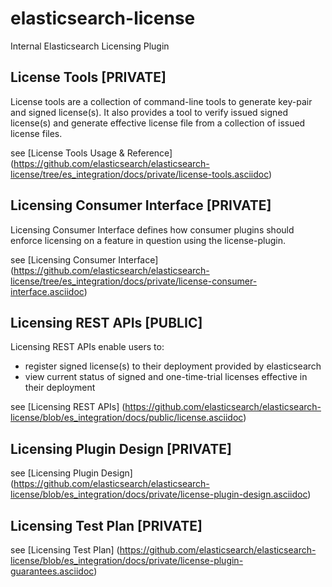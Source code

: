 elasticsearch-license
=====================

Internal Elasticsearch Licensing Plugin

## License Tools [PRIVATE]

License tools are a collection of command-line tools to generate key-pair and signed license(s). It also provides
a tool to verify issued signed license(s) and generate effective license file from a collection of issued license files.

see [License Tools Usage & Reference] (https://github.com/elasticsearch/elasticsearch-license/tree/es_integration/docs/private/license-tools.asciidoc)

## Licensing Consumer Interface [PRIVATE]

Licensing Consumer Interface defines how consumer plugins should enforce licensing on a feature in question using the license-plugin.

see [Licensing Consumer Interface] (https://github.com/elasticsearch/elasticsearch-license/tree/es_integration/docs/private/license-consumer-interface.asciidoc)

## Licensing REST APIs [PUBLIC]

Licensing REST APIs enable users to:

 - register signed license(s) to their deployment provided by elasticsearch
 - view current status of signed and one-time-trial licenses effective in their deployment

see [Licensing REST APIs] (https://github.com/elasticsearch/elasticsearch-license/blob/es_integration/docs/public/license.asciidoc)

## Licensing Plugin Design [PRIVATE]

see [Licensing Plugin Design] (https://github.com/elasticsearch/elasticsearch-license/blob/es_integration/docs/private/license-plugin-design.asciidoc)

## Licensing Test Plan [PRIVATE]

see [Licensing Test Plan] (https://github.com/elasticsearch/elasticsearch-license/blob/es_integration/docs/private/license-plugin-guarantees.asciidoc)